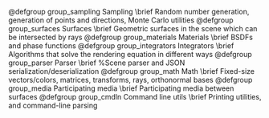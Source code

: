 
@defgroup group_sampling Sampling
\brief Random number generation, generation of points and directions, Monte Carlo utilities
@defgroup group_surfaces Surfaces
\brief Geometric surfaces in the scene which can be intersected by rays
@defgroup group_materials Materials
\brief BSDFs and phase functions
@defgroup group_integrators Integrators
\brief Algorithms that solve the rendering equation in different ways
@defgroup group_parser Parser
\brief %Scene parser and JSON serialization/deserialization
@defgroup group_math Math
\brief Fixed-size vectors/colors, matrices, transforms, rays, orthonormal bases
@defgroup group_media Participating media
\brief Participating media between surfaces
@defgroup group_cmdln Command line utils
\brief Printing utilities, and command-line parsing